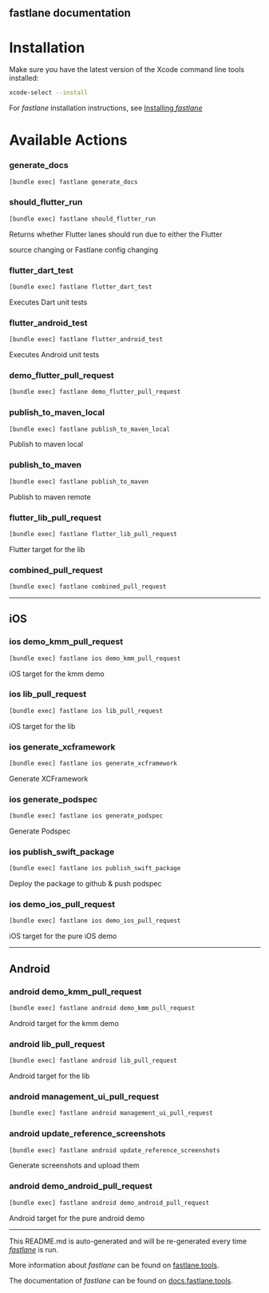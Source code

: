 fastlane documentation
----

# Installation

Make sure you have the latest version of the Xcode command line tools installed:

```sh
xcode-select --install
```

For _fastlane_ installation instructions, see [Installing _fastlane_](https://docs.fastlane.tools/#installing-fastlane)

# Available Actions

### generate_docs

```sh
[bundle exec] fastlane generate_docs
```



### should_flutter_run

```sh
[bundle exec] fastlane should_flutter_run
```

Returns whether Flutter lanes should run due to either the Flutter 

source changing or Fastlane config changing

### flutter_dart_test

```sh
[bundle exec] fastlane flutter_dart_test
```

Executes Dart unit tests

### flutter_android_test

```sh
[bundle exec] fastlane flutter_android_test
```

Executes Android unit tests

### demo_flutter_pull_request

```sh
[bundle exec] fastlane demo_flutter_pull_request
```



### publish_to_maven_local

```sh
[bundle exec] fastlane publish_to_maven_local
```

Publish to maven local

### publish_to_maven

```sh
[bundle exec] fastlane publish_to_maven
```

Publish to maven remote

### flutter_lib_pull_request

```sh
[bundle exec] fastlane flutter_lib_pull_request
```

Flutter target for the lib

### combined_pull_request

```sh
[bundle exec] fastlane combined_pull_request
```



----


## iOS

### ios demo_kmm_pull_request

```sh
[bundle exec] fastlane ios demo_kmm_pull_request
```

iOS target for the kmm demo

### ios lib_pull_request

```sh
[bundle exec] fastlane ios lib_pull_request
```

iOS target for the lib

### ios generate_xcframework

```sh
[bundle exec] fastlane ios generate_xcframework
```

Generate XCFramework

### ios generate_podspec

```sh
[bundle exec] fastlane ios generate_podspec
```

Generate Podspec

### ios publish_swift_package

```sh
[bundle exec] fastlane ios publish_swift_package
```

Deploy the package to github & push podspec

### ios demo_ios_pull_request

```sh
[bundle exec] fastlane ios demo_ios_pull_request
```

iOS target for the pure iOS demo

----


## Android

### android demo_kmm_pull_request

```sh
[bundle exec] fastlane android demo_kmm_pull_request
```

Android target for the kmm demo

### android lib_pull_request

```sh
[bundle exec] fastlane android lib_pull_request
```

Android target for the lib

### android management_ui_pull_request

```sh
[bundle exec] fastlane android management_ui_pull_request
```



### android update_reference_screenshots

```sh
[bundle exec] fastlane android update_reference_screenshots
```

Generate screenshots and upload them

### android demo_android_pull_request

```sh
[bundle exec] fastlane android demo_android_pull_request
```

Android target for the pure android demo

----

This README.md is auto-generated and will be re-generated every time [_fastlane_](https://fastlane.tools) is run.

More information about _fastlane_ can be found on [fastlane.tools](https://fastlane.tools).

The documentation of _fastlane_ can be found on [docs.fastlane.tools](https://docs.fastlane.tools).
